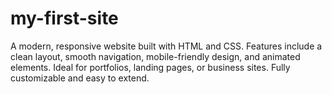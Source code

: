 # my-first-site
A modern, responsive website built with HTML and CSS. Features include a clean layout, smooth navigation, mobile-friendly design, and animated elements. Ideal for portfolios, landing pages, or business sites. Fully customizable and easy to extend.
